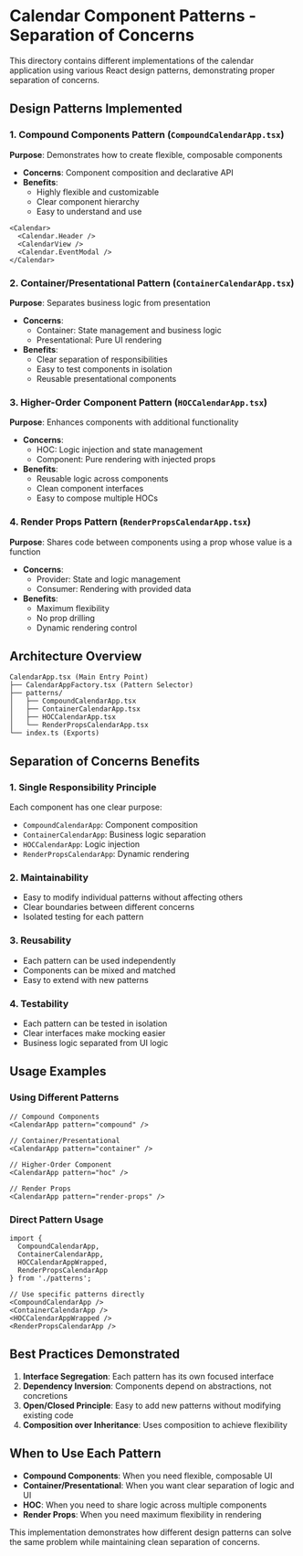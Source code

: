 # Calendar Component Patterns - Separation of Concerns

This directory contains different implementations of the calendar application using various React design patterns, demonstrating proper separation of concerns.

## Design Patterns Implemented

### 1. Compound Components Pattern (`CompoundCalendarApp.tsx`)
**Purpose**: Demonstrates how to create flexible, composable components
- **Concerns**: Component composition and declarative API
- **Benefits**: 
  - Highly flexible and customizable
  - Clear component hierarchy
  - Easy to understand and use

```tsx
<Calendar>
  <Calendar.Header />
  <CalendarView />
  <Calendar.EventModal />
</Calendar>
```

### 2. Container/Presentational Pattern (`ContainerCalendarApp.tsx`)
**Purpose**: Separates business logic from presentation
- **Concerns**: 
  - Container: State management and business logic
  - Presentational: Pure UI rendering
- **Benefits**:
  - Clear separation of responsibilities
  - Easy to test components in isolation
  - Reusable presentational components

### 3. Higher-Order Component Pattern (`HOCCalendarApp.tsx`)
**Purpose**: Enhances components with additional functionality
- **Concerns**: 
  - HOC: Logic injection and state management
  - Component: Pure rendering with injected props
- **Benefits**:
  - Reusable logic across components
  - Clean component interfaces
  - Easy to compose multiple HOCs

### 4. Render Props Pattern (`RenderPropsCalendarApp.tsx`)
**Purpose**: Shares code between components using a prop whose value is a function
- **Concerns**: 
  - Provider: State and logic management
  - Consumer: Rendering with provided data
- **Benefits**:
  - Maximum flexibility
  - No prop drilling
  - Dynamic rendering control

## Architecture Overview

```
CalendarApp.tsx (Main Entry Point)
├── CalendarAppFactory.tsx (Pattern Selector)
├── patterns/
│   ├── CompoundCalendarApp.tsx
│   ├── ContainerCalendarApp.tsx
│   ├── HOCCalendarApp.tsx
│   └── RenderPropsCalendarApp.tsx
└── index.ts (Exports)
```

## Separation of Concerns Benefits

### 1. **Single Responsibility Principle**
Each component has one clear purpose:
- `CompoundCalendarApp`: Component composition
- `ContainerCalendarApp`: Business logic separation
- `HOCCalendarApp`: Logic injection
- `RenderPropsCalendarApp`: Dynamic rendering

### 2. **Maintainability**
- Easy to modify individual patterns without affecting others
- Clear boundaries between different concerns
- Isolated testing for each pattern

### 3. **Reusability**
- Each pattern can be used independently
- Components can be mixed and matched
- Easy to extend with new patterns

### 4. **Testability**
- Each pattern can be tested in isolation
- Clear interfaces make mocking easier
- Business logic separated from UI logic

## Usage Examples

### Using Different Patterns

```tsx
// Compound Components
<CalendarApp pattern="compound" />

// Container/Presentational
<CalendarApp pattern="container" />

// Higher-Order Component
<CalendarApp pattern="hoc" />

// Render Props
<CalendarApp pattern="render-props" />
```

### Direct Pattern Usage

```tsx
import { 
  CompoundCalendarApp,
  ContainerCalendarApp,
  HOCCalendarAppWrapped,
  RenderPropsCalendarApp 
} from './patterns';

// Use specific patterns directly
<CompoundCalendarApp />
<ContainerCalendarApp />
<HOCCalendarAppWrapped />
<RenderPropsCalendarApp />
```

## Best Practices Demonstrated

1. **Interface Segregation**: Each pattern has its own focused interface
2. **Dependency Inversion**: Components depend on abstractions, not concretions
3. **Open/Closed Principle**: Easy to add new patterns without modifying existing code
4. **Composition over Inheritance**: Uses composition to achieve flexibility

## When to Use Each Pattern

- **Compound Components**: When you need flexible, composable UI
- **Container/Presentational**: When you want clear separation of logic and UI
- **HOC**: When you need to share logic across multiple components
- **Render Props**: When you need maximum flexibility in rendering

This implementation demonstrates how different design patterns can solve the same problem while maintaining clean separation of concerns. 